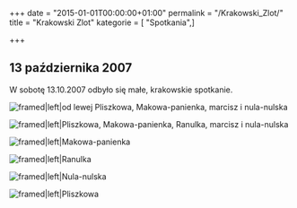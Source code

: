 +++
date = "2015-01-01T00:00:00+01:00"
permalink = "/Krakowski_Zlot/"
title = "Krakowski Zlot"
kategorie = [ "Spotkania",]

+++

13 października 2007
--------------------

W sobotę 13.10.2007 odbyło się małe, krakowskie spotkanie.

![](/images/14.10.07_Kr1.jpg "framed|left|od lewej Pliszkowa, Makowa-panienka, marcisz i nula-nulska")

![](/images/14.10.07_Kr2.jpg "framed|left|Pliszkowa, Makowa-panienka, Ranulka, marcisz i nula-nulska")

![](/images/13.10.07_makowa.jpg "framed|left|Makowa-panienka")

![](/images/13.10.07_ranulka.jpg "framed|left|Ranulka")

![](/images/13.10.07_nula.jpg "framed|left|Nula-nulska")

![](/images/13.10.07_pliszkowa.jpg "framed|left|Pliszkowa")

<div style="clear: both">
</div>

